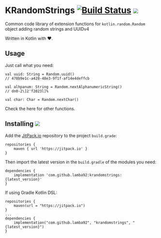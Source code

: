 # KRandomStrings [![Build Status](https://travis-ci.org/lamba92/KRandomStrings.svg?branch=master)](https://travis-ci.org/lamba92/KRandomStrings) [![](https://jitpack.io/v/lamba92/krandomstrings.svg)](https://jitpack.io/#lamba92/krandomstrings)

Common code library of extension functions for `kotlin.random.Random` object adding random strings and UUIDv4

Written in Kotlin with ❤️.

## Usage

Just call what you need:

```
val uuid: String = Random.uuid()
// 478b9e1c-a428-48e3-9f1f-af14e4deffcb

val alhpanum: String = Random.nextAlphanumericString()
// dn0-2\]2'f2023l]%

val char: Char = Random.nextChar()
```

Check the here for other functions.


## Installing [![](https://jitpack.io/v/lamba92/krandomstrings.svg)](https://jitpack.io/#lamba92/krandomstrings)

Add the [JitPack.io](http://jitpack.io) repository to the project `build.grade`:
```
repositories {
    maven { url 'https://jitpack.io' }
}
```

Then import the latest version in the `build.gradle` of the modules you need:

```
dependencies {
    implementation 'com.github.lamba92:krandomstrings:{latest_version}'
}
```

If using Gradle Kotlin DSL:
```
repositories {
    maven(url = "https://jitpack.io")
}
...
dependencies {
    implementation("com.github.lamba92", "krandomstrings", "{latest_version}")
}

